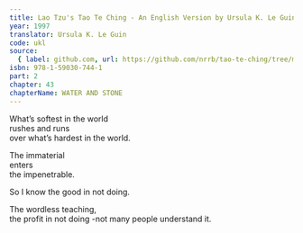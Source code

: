 ```yaml
---
title: Lao Tzu's Tao Te Ching - An English Version by Ursula K. Le Guin
year: 1997
translator: Ursula K. Le Guin
code: ukl
source:
  { label: github.com, url: https://github.com/nrrb/tao-te-ching/tree/master }
isbn: 978-1-59030-744-1
part: 2
chapter: 43
chapterName: WATER AND STONE
---
```


What’s softest in the world  
rushes and runs  
over what’s hardest in the world.

The immaterial  
enters  
the impenetrable.

So I know the good in not doing.

The wordless teaching,  
the profit in not doing -not many people understand it.
